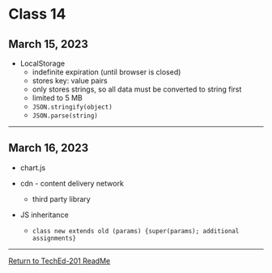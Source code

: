# Class 14

## March 15, 2023

- LocalStorage
  - indefinite expiration (until browser is closed)
  - stores key: value pairs
  - only stores strings, so all data must be converted to string first
  - limited to 5 MB
  - `JSON.stringify(object)`
  - `JSON.parse(string)`

---

## March 16, 2023

- chart.js

- cdn - content delivery network
  - third party library
- JS inheritance
  - `class new extends old (params) {super(params); additional assignments}`

---

[Return to TechEd-201 ReadMe](/README.md)
